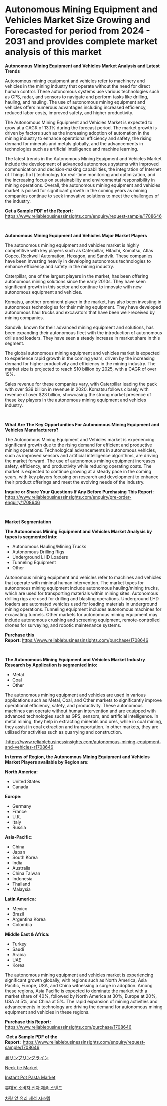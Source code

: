 <p><h1>Autonomous Mining Equipment and Vehicles Market Size Growing and Forecasted for period from 2024 - 2031 and provides complete market analysis of this market</h1></p><p><strong>Autonomous Mining Equipment and Vehicles Market Analysis and Latest Trends</strong></p>
<p><p>Autonomous mining equipment and vehicles refer to machinery and vehicles in the mining industry that operate without the need for direct human control. These autonomous systems use various technologies such as GPS, radar, and sensors to navigate and perform tasks like drilling, hauling, and hauling. The use of autonomous mining equipment and vehicles offers numerous advantages including increased efficiency, reduced labor costs, improved safety, and higher productivity.</p><p>The Autonomous Mining Equipment and Vehicles Market is expected to grow at a CAGR of 13.1% during the forecast period. The market growth is driven by factors such as the increasing adoption of automation in the mining industry to enhance operational efficiency and safety, the rising demand for minerals and metals globally, and the advancements in technologies such as artificial intelligence and machine learning.</p><p>The latest trends in the Autonomous Mining Equipment and Vehicles Market include the development of advanced autonomous systems with improved communication and decision-making capabilities, the integration of Internet of Things (IoT) technology for real-time monitoring and optimization, and the increasing focus on sustainability and environmental responsibility in mining operations. Overall, the autonomous mining equipment and vehicles market is poised for significant growth in the coming years as mining companies continue to seek innovative solutions to meet the challenges of the industry.</p></p>
<p><strong>Get a Sample PDF of the Report:&nbsp;</strong> <a href="https://www.reliablebusinessinsights.com/enquiry/request-sample/1708646">https://www.reliablebusinessinsights.com/enquiry/request-sample/1708646</a></p>
<p>&nbsp;</p>
<p><strong>Autonomous Mining Equipment and Vehicles Major Market Players</strong></p>
<p><p>The autonomous mining equipment and vehicles market is highly competitive with key players such as Caterpillar, Hitachi, Komatsu, Atlas Copco, Rockwell Automation, Hexagon, and Sandvik. These companies have been investing heavily in developing autonomous technologies to enhance efficiency and safety in the mining industry.</p><p>Caterpillar, one of the largest players in the market, has been offering autonomous mining solutions since the early 2010s. They have seen significant growth in this sector and continue to innovate with new autonomous equipment and vehicles.</p><p>Komatsu, another prominent player in the market, has also been investing in autonomous technologies for their mining equipment. They have developed autonomous haul trucks and excavators that have been well-received by mining companies.</p><p>Sandvik, known for their advanced mining equipment and solutions, has been expanding their autonomous fleet with the introduction of autonomous drills and loaders. They have seen a steady increase in market share in this segment.</p><p>The global autonomous mining equipment and vehicles market is expected to experience rapid growth in the coming years, driven by the increasing demand for higher productivity and efficiency in the mining industry. The market size is projected to reach $10 billion by 2025, with a CAGR of over 15%.</p><p>Sales revenue for these companies vary, with Caterpillar leading the pack with over $39 billion in revenue in 2020. Komatsu follows closely with revenue of over $23 billion, showcasing the strong market presence of these key players in the autonomous mining equipment and vehicles industry.</p></p>
<p>&nbsp;</p>
<p><strong>What Are The Key Opportunities For Autonomous Mining Equipment and Vehicles Manufacturers?</strong></p>
<p><p>The Autonomous Mining Equipment and Vehicles market is experiencing significant growth due to the rising demand for efficient and productive mining operations. Technological advancements in autonomous vehicles, such as improved sensors and artificial intelligence algorithms, are driving the market forward. The use of autonomous mining equipment increases safety, efficiency, and productivity while reducing operating costs. The market is expected to continue growing at a steady pace in the coming years, with key players focusing on research and development to enhance their product offerings and meet the evolving needs of the industry.</p></p>
<p><strong>Inquire or Share Your Questions If Any Before Purchasing This Report:</strong> <a href="https://www.reliablebusinessinsights.com/enquiry/pre-order-enquiry/1708646">https://www.reliablebusinessinsights.com/enquiry/pre-order-enquiry/1708646</a></p>
<p>&nbsp;</p>
<p><strong>Market Segmentation</strong></p>
<p><strong>The Autonomous Mining Equipment and Vehicles Market Analysis by types is segmented into:</strong></p>
<p><ul><li>Autonomous Hauling/Mining Trucks</li><li>Autonomous Drilling Rigs</li><li>Underground LHD Loaders</li><li>Tunneling Equipment</li><li>Other</li></ul></p>
<p><p>Autonomous mining equipment and vehicles refer to machines and vehicles that operate with minimal human intervention. The market types for autonomous mining equipment include autonomous hauling/mining trucks, which are used for transporting materials within mining sites. Autonomous drilling rigs are used for drilling and blasting operations. Underground LHD loaders are automated vehicles used for loading materials in underground mining operations. Tunneling equipment includes autonomous machines for excavating tunnels. Other markets for autonomous mining equipment may include autonomous crushing and screening equipment, remote-controlled drones for surveying, and robotic maintenance systems.</p></p>
<p><strong>Purchase this Report:&nbsp;</strong><a href="https://www.reliablebusinessinsights.com/purchase/1708646">https://www.reliablebusinessinsights.com/purchase/1708646</a></p>
<p>&nbsp;</p>
<p><strong>The Autonomous Mining Equipment and Vehicles Market Industry Research by Application is segmented into:</strong></p>
<p><ul><li>Metal</li><li>Coal</li><li>Other</li></ul></p>
<p><p>The autonomous mining equipment and vehicles are used in various applications such as Metal, Coal, and Other markets to significantly improve operational efficiency, safety, and productivity. These autonomous machines can operate without human intervention and are equipped with advanced technologies such as GPS, sensors, and artificial intelligence. In metal mining, they help in extracting minerals and ores, while in coal mining, they assist in coal extraction and transportation. In other markets, they are utilized for activities such as quarrying and construction.</p></p>
<p><a href="https://www.reliablebusinessinsights.com/autonomous-mining-equipment-and-vehicles-r1708646">&nbsp;https://www.reliablebusinessinsights.com/autonomous-mining-equipment-and-vehicles-r1708646</a></p>
<p><strong>In terms of Region, the Autonomous Mining Equipment and Vehicles Market Players available by Region are:</strong></p>
<p>
    <p> <strong> North America: </strong>
        <ul>
            <li>United States</li>
            <li>Canada</li>
        </ul>
        </p> 
    <p> <strong> Europe: </strong>
        <ul>
            <li>Germany</li>
            <li>France</li>
            <li>U.K.</li>
            <li>Italy</li>
            <li>Russia</li>
        </ul>
        </p> 
    <p> <strong> Asia-Pacific: </strong>
        <ul>
            <li>China</li>
            <li>Japan</li>
            <li>South Korea</li>
            <li>India</li>
            <li>Australia</li>
            <li>China Taiwan</li>
            <li>Indonesia</li>
            <li>Thailand</li>
            <li>Malaysia</li>
        </ul>
        </p> 
    <p> <strong> Latin America: </strong>
        <ul>
            <li>Mexico</li>
            <li>Brazil</li>
            <li>Argentina Korea</li>
            <li>Colombia</li>
        </ul>
        </p> 
    <p> <strong> Middle East & Africa: </strong>
        <ul>
            <li>Turkey</li>
            <li>Saudi</li>
            <li>Arabia</li>
            <li>UAE</li>
            <li>Korea</li>
        </ul>
    </p>
    </p>
<p><p>The autonomous mining equipment and vehicles market is experiencing significant growth globally, with regions such as North America, Asia Pacific, Europe, USA, and China witnessing a surge in adoption. Among these regions, Asia Pacific is expected to dominate the market with a market share of 40%, followed by North America at 30%, Europe at 20%, USA at 5%, and China at 5%. The rapid expansion of mining activities and advancements in technology are driving the demand for autonomous mining equipment and vehicles in these regions.</p></p>
<p><strong>Purchase this Report: </strong><a href="https://www.reliablebusinessinsights.com/purchase/1708646">https://www.reliablebusinessinsights.com/purchase/1708646</a></p>
<p>&nbsp;<strong>Get a Sample PDF of the Report:&nbsp;&nbsp;</strong><a href="https://www.reliablebusinessinsights.com/enquiry/request-sample/1708646">https://www.reliablebusinessinsights.com/enquiry/request-sample/1708646</a></p>
<p><strong></strong></p>
<p><p><a href="https://github.com/BrionnaBoyle/Market-Research-Report-List-1/blob/main/5738089125546.md">鼻サンプリングライン</a></p><p><a href="https://github.com/nancykennedykellievqfqt2/Market-Research-Report-List-2/blob/main/neck-tie-market.md">Neck tie Market</a></p><p><a href="https://issuu.com/reportprime-2/docs/instant-pot-pasta-market-size-2030.pptx">Instant Pot Pasta Market</a></p><p><a href="https://github.com/JeromeRtyau89966/Market-Research-Report-List-2/blob/main/3876881111965.md">휴대용 소비자 전자 제품 스탠드</a></p><p><a href="https://medium.com/@luffiazaza/%EC%B0%A8%EB%9F%89%EC%9A%A9-%EC%9C%88%EB%93%9C%EC%8B%A4%EB%93%9C-%EC%9B%8C%EC%85%94-%EC%8B%9C%EC%8A%A4%ED%85%9C-%EC%8B%9C%EC%9E%A5-%EA%B7%9C%EB%AA%A8-%EB%B0%8F-%EC%8B%9C%EC%9E%A5-%EB%8F%99%ED%96%A5-%EC%A0%84%EC%B2%B4-%EC%82%B0%EC%97%85-%EA%B0%9C%EC%9A%94-2024%EB%85%84%EB%B6%80%ED%84%B0-2031%EB%85%84%EA%B9%8C%EC%A7%80-f8e3af6d91fa">차량 앞 유리 세척 시스템</a></p></p>